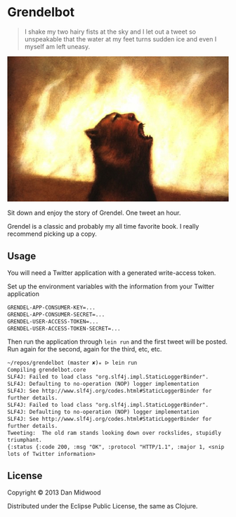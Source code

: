 # Grendelbot

> I shake my two hairy fists at the sky and I let out a tweet so unspeakable that the water at my feet turns sudden ice and even I myself am left uneasy.

![Grendel image from book cover](https://github.com/danmidwood/grendelbot/raw/master/grendel.jpeg "Grendel")

Sit down and enjoy the story of Grendel. One tweet an hour.

Grendel is a classic and probably my all time favorite book. I really recommend picking up a copy.

## Usage

You will need a Twitter application with a generated write-access token.

Set up the environment variables with the information from your Twitter application

```shell
GRENDEL-APP-CONSUMER-KEY=...
GRENDEL-APP-CONSUMER-SECRET=...
GRENDEL-USER-ACCESS-TOKEN=...
GRENDEL-USER-ACCESS-TOKEN-SECRET=...
```

Then run the application through `lein run` and the first tweet will be posted. Run again for the second, again for the third, etc, etc.

```shell
~/repos/grendelbot (master ✘)✭ ᐅ lein run
Compiling grendelbot.core
SLF4J: Failed to load class "org.slf4j.impl.StaticLoggerBinder".
SLF4J: Defaulting to no-operation (NOP) logger implementation
SLF4J: See http://www.slf4j.org/codes.html#StaticLoggerBinder for further details.
SLF4J: Failed to load class "org.slf4j.impl.StaticLoggerBinder".
SLF4J: Defaulting to no-operation (NOP) logger implementation
SLF4J: See http://www.slf4j.org/codes.html#StaticLoggerBinder for further details.
Tweeting:  The old ram stands looking down over rockslides, stupidly triumphant.
{:status {:code 200, :msg "OK", :protocol "HTTP/1.1", :major 1, <snip lots of Twitter information>
```


## License

Copyright © 2013 Dan Midwood

Distributed under the Eclipse Public License, the same as Clojure.
